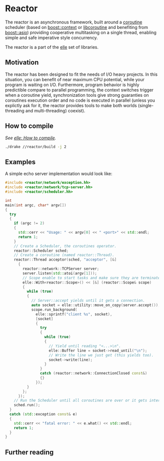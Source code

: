 # Reactor

The reactor is an asynchronous framework, built around a [coroutine](https://en.wikipedia.org/wiki/Coroutine) scheduler (based on [boost::context](http://www.boost.org/doc/libs/1_62_0/libs/context/doc/html/context/overview.html) or [libcoroutine](https://github.com/stevedekorte/coroutine/tree/master) and benefiting from [boost::asio](http://www.boost.org/doc/libs/1_61_0/doc/html/boost_asio/overview.html)) providing cooperative multitasking on a single thread, enabling simple and safe imperative style concurrency.

The reactor is a part of the [elle](https://github.com/elle) set of libraries.

## Motivation

The reactor has been designed to fit the needs of I/O heavy projects. In this situation, you can benefit of near maximum CPU potential, while your program is waiting on I/O. Furthermore, program behavior is highly predictible compare to parallel programming, the context switches trigger when a coroutine yield, synchronization tools give strong guaranties on coroutines execution order and no code is executed in parallel (unless you explictly ask for it, the reactor provides tools to make both worlds (single-threading and multi-threading) coexist).

## How to compile

_See [elle: How to compile](https://github.com/elle)._

```bash
./drake //reactor/build -j 2
```

## Examples

A simple echo server implementation would look like:

```cpp
#include <reactor/network/exception.hh>
#include <reactor/network/tcp-server.hh>
#include <reactor/scheduler.hh>

int
main(int argc, char* argv[])
{
  try
  {
    if (argc != 2)
    {
      std::cerr << "Usage: " << argv[0] << " <port>" << std::endl;
      return 1;
    }
    // Create a Scheduler, the coroutines operator.
    reactor::Scheduler sched;
    // Create a coroutine (named reactor::Thread).
    reactor::Thread acceptor(sched, "acceptor", [&]
      {
        reactor::network::TCPServer server;
        server.listen(std::atoi(argv[1]));
        // Scope enable to start tasks and make sure they are terminated upon destruction.
        elle::With<reactor::Scope>() << [&] (reactor::Scope& scope)
        {
          while (true)
          {
            // Server::accept yields until it gets a connection.
            auto socket = elle::utility::move_on_copy(server.accept());
            scope.run_background(
              elle::sprintf("client %s", socket),
              [socket]
              {
                try
                {
                  while (true)
                  {
                    // Yield until reading "<...>\n".
                    elle::Buffer line = socket->read_until("\n");
                    // Write the line we just get (this yields too).
                    socket->write(line);
                  }
                }
                catch (reactor::network::ConnectionClosed const&)
                {}
              });
          }
        };
      });
    // Run the Scheduler until all coroutines are over or it gets interrupted (by a signal or programmatically).
    sched.run();
  }
  catch (std::exception const& e)
  {
    std::cerr << "fatal error: " << e.what() << std::endl;
    return 1;
  }
}

```

## Further reading

